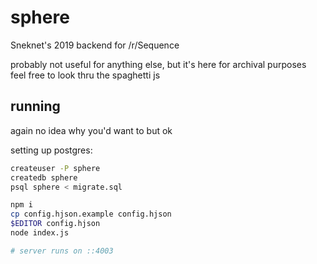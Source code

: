 # sphere

Sneknet's 2019 backend for /r/Sequence

probably not useful for anything else, but it's here for archival purposes  
feel free to look thru the spaghetti js

## running

again no idea why you'd want to but ok

setting up postgres:

```bash
createuser -P sphere
createdb sphere
psql sphere < migrate.sql
```

```bash
npm i
cp config.hjson.example config.hjson
$EDITOR config.hjson
node index.js

# server runs on ::4003
```
